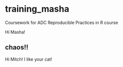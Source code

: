 # training_masha
Coursework for ADC Reproducible Practices in R course

Hi Masha!

## chaos!!

Hi Mitch! I like your cat!